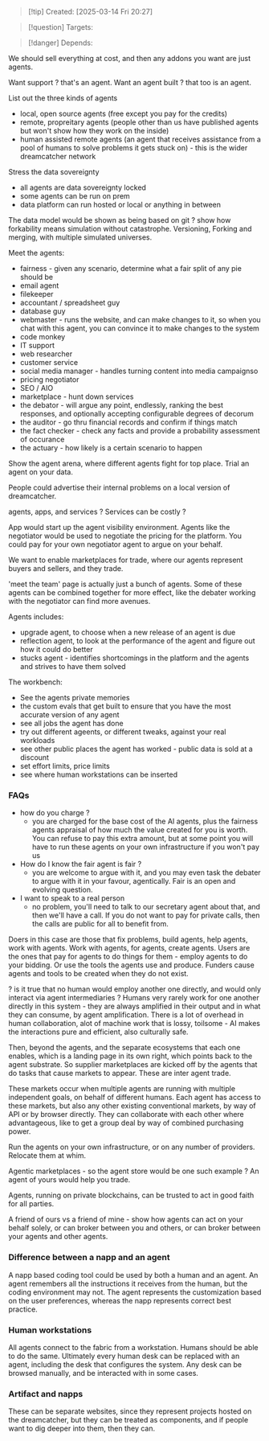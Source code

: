 
>[!tip] Created: [2025-03-14 Fri 20:27]

>[!question] Targets: 

>[!danger] Depends: 

We should sell everything at cost, and then any addons you want are just agents.

Want support ? that's an agent.  Want an agent built ? that too is an agent.

List out the three kinds of agents 
- local, open source agents (free except you pay for the credits)
- remote, propreitary agents (people other than us have published agents but won't show how they work on the inside)
- human assisted remote agents (an agent that receives assistance from a pool of humans to solve problems it gets stuck on) - this is the wider dreamcatcher network


Stress the data sovereignty
- all agents are data sovereignty locked
- some agents can be run on prem
- data platform can run hosted or local or anything in between

The data model would be shown as being based on git ? show how forkability means simulation without catastrophe.  Versioning, Forking and merging, with multiple simulated universes.


Meet the agents:
- fairness - given any scenario, determine what a fair split of any pie should be
- email agent
- filekeeper
- accountant / spreadsheet guy
- database guy
- webmaster - runs the website, and can make changes to it, so when you chat with this agent, you can convince it to make changes to the system
- code monkey
- IT support
- web researcher
- customer service
- social media manager - handles turning content into media campaignso
- pricing negotiator
- SEO / AIO
- marketplace - hunt down services
- the debator - will argue any point, endlessly, ranking the best responses, and optionally accepting configurable degrees of decorum
- the auditor - go thru financial records and confirm if things match
- the fact checker - check any facts and provide a probability assessment of occurance
- the actuary - how likely is a certain scenario to happen

Show the agent arena, where different agents fight for top place.
Trial an agent on your data.


People could advertise their internal problems on a local version of dreamcatcher.

agents, apps, and services ?
Services can be costly ?

App would start up the agent visibility environment.
Agents like the negotiator would be used to negotiate the pricing for the platform.  You could pay for your own negotiator agent to argue on your behalf.

We want to enable marketplaces for trade, where our agents represent buyers and sellers, and they trade.

'meet the team' page is actually just a bunch of agents.
Some of these agents can be combined together for more effect, like the debater working with the negotiator can find more avenues.

Agents includes:
- upgrade agent, to choose when a new release of an agent is due
- reflection agent, to look at the performance of the agent and figure out how it could do better
- stucks agent - identifies shortcomings in the platform and the agents and strives to have them solved

The workbench:
- See the agents private memories
- the custom evals that get built to ensure that you have the most accurate version of any agent
- see all jobs the agent has done
- try out different ageents, or different tweaks, against your real workloads
- see other public places the agent has worked - public data is sold at a discount
- set effort limits, price limits
- see where human workstations can be inserted

### FAQs
- how do you charge ?
	- you are charged for the base cost of the AI agents, plus the fairness agents appraisal of how much the value created for you is worth.  You can refuse to pay this extra amount, but at some point you will have to run these agents on your own infrastructure if you won't pay us
- How do I know the fair agent is fair ?
	- you are welcome to argue with it, and you may even task the debater to argue with it in your favour, agentically.  Fair is an open and evolving question.
- I want to speak to a real person
	- no problem, you'll need to talk to our secretary agent about that, and then we'll have a call.  If you do not want to pay for private calls, then the calls are public for all to benefit from.

Doers in this case are those that fix problems, build agents, help agents, work with agents.  Work with agents, for agents, create agents.
Users are the ones that pay for agents to do things for them - employ agents to do your bidding.  Or use the tools the agents use and produce.
Funders cause agents and tools to be created when they do not exist.

? is it true that no human would employ another one directly, and would only interact via agent intermediaries ?
Humans very rarely work for one another directly in this system - they are always amplified in their output and in what they can consume, by agent amplification.
There is a lot of overhead in human collaboration, alot of machine work that is lossy, toilsome - AI makes the interactions pure and efficient, also culturally safe.

Then, beyond the agents, and the separate ecosystems that each one enables, which is a landing page in its own right, which points back to the agent substrate.  So supplier marketplaces are kicked off by the agents that do tasks that cause markets to appear.  These are inter agent trade.

These markets occur when multiple agents are running with multiple independent goals, on behalf of different humans.  Each agent has access to these markets, but also any other existing conventional markets, by way of API or by browser directly.  They can collaborate with each other where advantageous, like to get a group deal by way of combined purchasing power.

Run the agents on your own infrastructure, or on any number of providers.  Relocate them at whim.

Agentic marketplaces - so the agent store would be one such example ?  An agent of yours would help you trade.

Agents, running on private blockchains, can be trusted to act in good faith for all parties.

A friend of ours vs a friend of mine - show how agents can act on your behalf solely, or can broker between you and others, or can broker between your agents and other agents.
### Difference between a napp and an agent
A napp based coding tool could be used by both a human and an agent.  An agent remembers all the instructions it receives from the human, but the coding environment may not.  The agent represents the customization based on the user preferences, whereas the napp represents correct best practice.

### Human workstations
All agents connect to the fabric from a workstation.  Humans should be able to do the same.  Ultimately every human desk can be replaced with an agent, including the desk that configures the system.  Any desk can be browsed manually, and be interacted with in some cases.

### Artifact and napps
These can be separate websites, since they represent projects hosted on the dreamcatcher, but they can be treated as components, and if people want to dig deeper into them, then they can.

